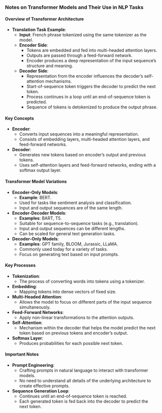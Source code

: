 ### Notes on Transformer Models and Their Use in NLP Tasks

#### Overview of Transformer Architecture
- **Translation Task Example**:
  - **Input**: French phrase tokenized using the same tokenizer as the model.
  - **Encoder Side**:
    - Tokens are embedded and fed into multi-headed attention layers.
    - Outputs are passed through a feed-forward network.
    - Encoder produces a deep representation of the input sequence’s structure and meaning.
  - **Decoder Side**:
    - Representation from the encoder influences the decoder’s self-attention mechanisms.
    - Start-of-sequence token triggers the decoder to predict the next token.
    - Process continues in a loop until an end-of-sequence token is predicted.
    - Sequence of tokens is detokenized to produce the output phrase.

#### Key Concepts
- **Encoder**:
  - Converts input sequences into a meaningful representation.
  - Consists of embedding layers, multi-headed attention layers, and feed-forward networks.
- **Decoder**:
  - Generates new tokens based on encoder’s output and previous tokens.
  - Uses self-attention layers and feed-forward networks, ending with a softmax output layer.

#### Transformer Model Variations
- **Encoder-Only Models**:
  - **Example**: BERT.
  - Used for tasks like sentiment analysis and classification.
  - Input and output sequences are of the same length.
- **Encoder-Decoder Models**:
  - **Examples**: BART, T5.
  - Suitable for sequence-to-sequence tasks (e.g., translation).
  - Input and output sequences can be different lengths.
  - Can be scaled for general text generation tasks.
- **Decoder-Only Models**:
  - **Examples**: GPT family, BLOOM, Jurassic, LLaMA.
  - Commonly used today for a variety of tasks.
  - Focus on generating text based on input prompts.

#### Key Processes
- **Tokenization**:
  - The process of converting words into tokens using a tokenizer.
- **Embedding**:
  - Mapping tokens into dense vectors of fixed size.
- **Multi-Headed Attention**:
  - Allows the model to focus on different parts of the input sequence simultaneously.
- **Feed-Forward Networks**:
  - Apply non-linear transformations to the attention outputs.
- **Self-Attention**:
  - Mechanism within the decoder that helps the model predict the next token based on previous tokens and encoder’s output.
- **Softmax Layer**:
  - Produces probabilities for each possible next token.

#### Important Notes
- **Prompt Engineering**:
  - Crafting prompts in natural language to interact with transformer models.
  - No need to understand all details of the underlying architecture to create effective prompts.
- **Sequence Generation Loop**:
  - Continues until an end-of-sequence token is reached.
  - Each generated token is fed back into the decoder to predict the next token.